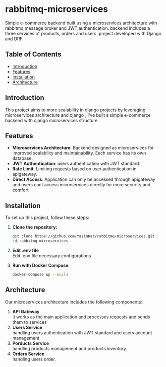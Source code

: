 # rabbitmq-microservices

Simple e-commerce backend built using a microservices architecture with rabbitmq message broker and JWT authentication.
backend includes a three services of products, orders and users.
project developed with Django and DRF

## Table of Contents
- [Introduction](#introduction)
- [Features](#features)
- [Installation](#installation)
- [Architecture](#architecture)

## Introduction
This project aims to more scalability in django projects by leveraging microservices architecture and django , I've built a simple e-commerce backend with django microservices structure.

## Features
- **Microservices Architecture**: Backend designed as microservices for improved scalability and maintainability. Each service has its own database.
- **JWT Authentication**: users authentication with JWT standard.
- **Rate Limit**: Limiting requests based on user authentication in apigateway.
- **Direct Access**: Application can only be accessed through apigateway and users cant access microservices directly for more security and comfort

## Installation
To set up this project, follow these steps:

1. **Clone the repository:**
   ```sh
   git clone https://github.com/YasinKar/rabbitmq-microservices.git
   cd rabbitmq-microservices
   ```

2. **Edit .env file**\
  Edit .env file necessary configurations

4. **Run with Docker Compose**
   ```sh
   docker-compose up --build
   ```

## Architecture
Our microservices architecture includes the following components:

1. **API Gateway**\
    It works as the main application and processes requests and sends them to services
2. **Users Service**\
    handling users authentication with JWT standard and users account management.
3. **Porducts Service**\
    handling products management and products inventory.
4. **Orders Service**\
    handling users order.